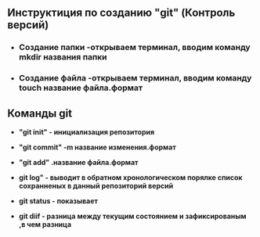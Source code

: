 ## **Инструктиция по созданию "git" (Контроль версий)** 

* ### **Создание папки -открываем терминал, вводим команду mkdir названия папки** 

* ### **Создание файла -открываем терминал, вводим команду touch название файла.формат**

## **Команды git**
* **"git init" - инициализация репозитория** 

* **"git commit" -m название изменения.формат**

* **"git add" .название файла.формат**

* **git log" - выводит в обратном хронологическом порялке список сохранненых в данный репозиторий версий**

* **git status - показывает**

* **git diif - разница между текущим состоянием и зафиксированым ,в чем разница**